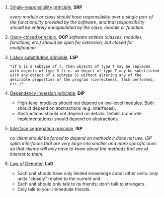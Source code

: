 1. [Single-responsibility principle](https://en.wikipedia.org/wiki/Single-responsibility_principle), **SRP**

   *every module or class should have responsibility over a single part of the functionality provided by the software, and that responsibility should be entirely encapsulated by the class, module or function.* 

2. [Open–closed principle](https://en.wikipedia.org/wiki/Open%E2%80%93closed_principle), **OCP**
     *software entities (classes, modules, functions, etc.) should be open for extension, but closed for modification*

3. [Liskov substitution principle](https://en.wikipedia.org/wiki/Liskov_substitution_principle), **LSP**

       *if S is a subtype of T, then objects of type T may be replaced with objects of type S (i.e. an object of type T may be substituted with any object of a subtype S) without altering any of the desirable properties of the program (correctness, task performed, etc.)*

4. [Dependency inversion principle](https://en.wikipedia.org/wiki/Dependency_inversion_principle), **DIP**

     - High-level modules should not depend on low-level modules. Both should depend on abstractions (e.g. interfaces).
     - Abstractions should not depend on details. Details (concrete implementations) should depend on abstractions.

5. [Interface segregation principle](https://en.wikipedia.org/wiki/Interface_segregation_principle), **ISP**

     *no client should be forced to depend on methods it does not use. ISP splits interfaces that are very large into smaller and more specific ones so that clients will only have to know about the methods that are of interest to them.*

6. [Law of Demeter](https://en.wikipedia.org/wiki/Law_of_Demeter), **LoD**

     - Each unit should have only limited knowledge about other units: only units "closely" related to the current unit.
     - Each unit should only talk to its friends; don't talk to strangers.
     - Only talk to your immediate friends.


